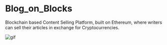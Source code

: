# Blog_on_Blocks
Blockchain based Content Selling Platform, built on Ethereum, where writers can sell their articles in exchange for Cryptocurrencies.


![gif](https://user-images.githubusercontent.com/42082608/82114194-d3974f80-9778-11ea-83e4-eb2a07d8c02a.gif)
